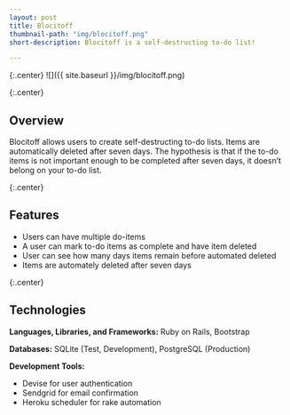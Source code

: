 ```yaml
---
layout: post
title: Blocitoff
thumbnail-path: "img/blocitoff.png"
short-description: Blocitoff is a self-destructing to-do list!

---
```


{:.center}
![]({{ site.baseurl }}/img/blocitoff.png)

{:.center}
## Overview

Blocitoff allows users to create self-destructing to-do lists. Items are automatically deleted after seven days. The hypothesis is that if the to-do items is not important enough to be completed after seven days, it doesn’t belong on your to-do list. 

{:.center}
## Features

* Users can have multiple do-items
* A user can mark to-do items as complete and have item deleted
* User can see how many days items remain before automated deleted 
* Items are automately deleted after seven days

{:.center}
## Technologies

**Languages, Libraries, and Frameworks:** Ruby on Rails, Bootstrap

**Databases:** SQLite (Test, Development), PostgreSQL (Production)

**Development Tools:** 
                                                     
* Devise for user authentication
* Sendgrid for email confirmation
* Heroku scheduler for rake automation
